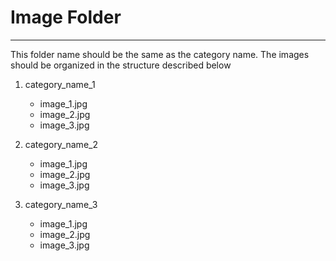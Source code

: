 # Image Folder

<hr>

This folder name should be the same as the category name. The images should be organized in the structure described below

1. category_name_1
    * image_1.jpg
    * image_2.jpg
    * image_3.jpg

2. category_name_2
    * image_1.jpg
    * image_2.jpg
    * image_3.jpg

3. category_name_3
    * image_1.jpg
    * image_2.jpg
    * image_3.jpg
